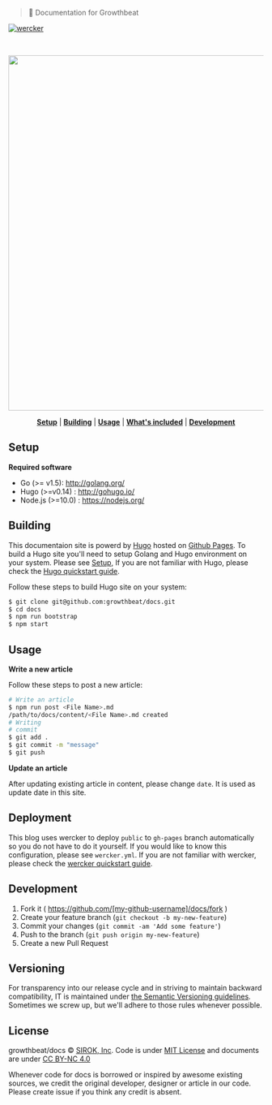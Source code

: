 > :page_facing_up: Documentation for Growthbeat

[![wercker][wercker-badge]][wercker-link]

<br>

<p align="center">
<img src="https://dl.dropboxusercontent.com/u/74344418/github-image/docs.png" width="700" />
</p>

<p align="center">
  <b><a href="#setup">Setup</a></b>
  |
  <b><a href="#building">Building</a></b>
  |
  <b><a href="#usage">Usage</a></b>
  |
  <b><a href="#whats-included">What's included</a></b>
  |
  <b><a href="#development">Development</a></b>
</p>


## Setup

**Required software**

* Go (>= v1.5): http://golang.org/
* Hugo (>=v0.14) : http://gohugo.io/
* Node.js (>=10.0) : https://nodejs.org/


## Building

This documentaion site is powerd by [Hugo](http://gohugo.io/) hosted on [Github Pages](https://pages.github.com/). To build a Hugo site you'll need to setup Golang and Hugo environment on your system. Please see [Setup](#setup), If you are not familiar with Hugo, please check the [Hugo quickstart guide](https://gohugo.io/overview/quickstart/).

Follow these steps to build Hugo site on your system:

```bash
$ git clone git@github.com:growthbeat/docs.git
$ cd docs
$ npm run bootstrap
$ npm start
```


## Usage

**Write a new article**

Follow these steps to post a new article:

```bash
# Write an article
$ npm run post <File Name>.md
/path/to/docs/content/<File Name>.md created
# Writing
# commit
$ git add .
$ git commit -m "message"
$ git push
```

**Update an article**

After updating existing article in content, please change `date`. It is used as update date in this site.


## Deployment

This blog uses wercker to deploy `public` to `gh-pages` branch automatically so you do not have to do it yourself. If you would like to know this configuration, please see `wercker.yml`. If you are not familiar with wercker, please check the [wercker quickstart guide](http://devcenter.wercker.com/quickstarts/index.html).


## Development

1. Fork it ( https://github.com/[my-github-username]/docs/fork )
2. Create your feature branch (`git checkout -b my-new-feature`)
3. Commit your changes (`git commit -am 'Add some feature'`)
4. Push to the branch (`git push origin my-new-feature`)
5. Create a new Pull Request

## Versioning

For transparency into our release cycle and in striving to maintain backward compatibility, IT is maintained under [the Semantic Versioning guidelines](http://semver.org/). Sometimes we screw up, but we'll adhere to those rules whenever possible.


## License

growthbeat/docs © [SIROK, Inc][sirok]. Code is under [MIT License](https://opensource.org/licenses/MIT) and documents are under [CC BY-NC 4.0](http://creativecommons.org/licenses/by-nc/4.0/)

Whenever code for docs is borrowed or inspired by awesome existing sources, we credit the original developer, designer or article in our code. Please create issue if you think any credit is absent.


[sirok]:          http://sirok.co.jp/
[wercker-badge]:  https://img.shields.io/wercker/ci/growthbeat/docs.svg?style=flat-square
[wercker-link]:   https://app.wercker.com/#applications/55e7187dc0d66d1e600cf4c1
